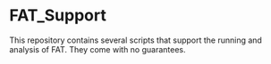 # FAT_Support
This repository contains several scripts that support the running and analysis of FAT. They come with no guarantees.
